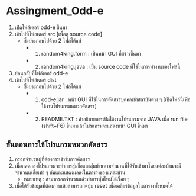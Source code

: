 # Assingment_Odd-e

1. เปิดโฟล์เดอร์ odd-e ขึ้นมา
2. เข้าไปที่โฟลเดอร์ src [เพื่อดู source code]
   * ซึ่งประกอบไปด้วย 2 ไฟล์ได้แก่
     * 1. random4king.form : เป็นหน้า GUI ที่สร้างขึ้นมา
     * 2. random4king.java : เป็น source code ที่ใช้ในการทำงานของไฟล์นี้
3. ย้อนกลับที่โฟล์เดอร์ odd-e
4. เข้าไปที่โฟล์เดอร์ dist
   * ซึ่งประกอบไปด้วย 2 ไฟล์ได้แก่
     * 1. odd-e.jar : หน้า GUI ที่ใช้ในการคัดสรรบุคคลเข้าสถาบันต่าง ๆ [เปิดไฟล์นี้เพื่อใช้งานโปรแกรมหมวกคัดสรร]
     * 2. README.TXT : คำอธิบายการเปิดใช้งานโปรแกรมจาก JAVA
เมื่อ run file (shift+F6) ขึ้นมาแล้วโปรแกรมจะแสดงหน้า GUI ขึ้นมา
## ขั้นตอนการใช้โปรแกรมหมวกคัดสรร
1. กรอกจำนวนผู้ที่ต้องการเข้ารับการคัดสรร
2. เมื่อกดตกลงโปรแกรมจะทำการสุ่มชื่อและสุ่มบ้านตามจำนวนที่ได้รับเข้ามาโดยแต่ละบ้านจะมีจำนวนเฉลี่ยเท่า ๆ กันและแสดงผลลงในตารางของแต่ละบ้าน 
   * หมายเหตุ : สามากรอกจำนวนแล้วทำการสุ่มใหม่ได้เรื่อย ๆ
3. เมื่อได้รับข้อมูลที่ต้องการแล้วสามารถกดปุ่ม reset เพื่อเคลียร์ข้อมูลในตารางทั้งหมดได้
